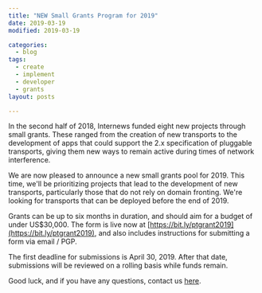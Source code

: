 ```yaml
---
title: "NEW Small Grants Program for 2019"
date: 2019-03-19
modified: 2019-03-19

categories:
  - blog
tags:
  - create
  - implement
  - developer
  - grants
layout: posts

---
```

In the second half of 2018, Internews funded eight new projects through small grants. These ranged from the creation of new transports to the development of apps that could support the 2.x specification of pluggable transports, giving them new ways to remain active during times of network interference.

We are now pleased to announce a new small grants pool for 2019. This time, we'll be prioritizing projects that lead to the development of new transports, particularly those that do not rely on domain fronting. We're looking for transports that can be deployed before the end of 2019.

Grants can be up to six months in duration, and should aim for a budget of under US$30,000. The form is live now at [https://bit.ly/ptgrant2019](https://bit.ly/ptgrant2019), and also includes instructions for submitting a form via email / PGP.

The first deadline for submissions is April 30, 2019. After that date, submissions will be reviewed on a rolling basis while funds remain.

Good luck, and if you have any questions, contact us [here](/contact).

